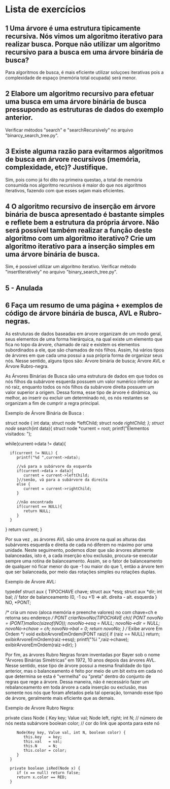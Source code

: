 # Lista de exercícios

## 1 Uma árvore é uma estrutura tipicamente recursiva. Nós vimos um algoritmo iterativo para realizar busca. Porque não utilizar um algoritmo recursivo para a busca em uma árvore binária de busca?
Para algoritmos de busca, é mais eficiente utilizar soluçoes iterativas pois a complexidade de espaço (memória total ocupada)
será menor.

## 2 Elabore um algoritmo recursivo para efetuar uma busca em uma árvore binária de busca pressupondo as estruturas de dados do exemplo anterior.
Verificar métodos "search" e "searchRecursively" no arquivo "binarcy_search_tree.py".

## 3 Existe alguma razão para evitarmos algoritmos de busca em árvore recursivos (memória, complexidade, etc)? Justifique.
Sim, pois como já foi dito na primeira questao, a total de memória consumida nos algoritmo recursivos é maior do que nos algoritmos iterativos, fazendo com que esses sejam mais eficientes.

## 4 O algoritmo recursivo de inserção em árvore binária de busca apresentado é bastante simples e reflete bem a estrutura da própria árvore. Não será possível também realizar a função deste algoritmo com um algoritmo iterativo? Crie um algoritmo iterativo para a inserção simples em uma árvore binária de busca.
Sim, é possivel utilizar um algoritmo iterativo.
Verificar método "insertIteratively" no arquivo "binary_search_tree.py".

## 5 - Anulada

## 6 Faça um resumo de uma página + exemplos de código de árvore binária de busca, AVL e Rubro-negras.
As estruturas de dados baseadas em árvore organizam de um modo geral, seus elementos de uma forma hierárquica, na qual existe um elemento que fica no topo da árvore, chamado de raiz e existem os elementos subordinados a ele, que são chamados de nós filhos. Assim, há vários tipos de árvores em que cada uma possui a sua própria forma de organizar seus nós. Nesse sentido, alguns tipos são: Árvore binária de busca; Árvore AVL e Árvore Rubro-negra.

As Árvores Binárias de Busca são uma estrutura de dados em que todos os nós filhos da subárvore esquerda possuem um valor numérico inferior ao nó raiz, enquanto todos os nós filhos da subárvore direita possuem um valor superior a origem. Dessa forma, esse tipo de árvore é dinâmica, ou melhor, ao inserir ou excluir um determinado nó, os nós restantes se organizam a fim de cumprir a regra principal. 

Exemplo de Árvore Binária de Busca :

struct node {
   int data;
   struct node *leftChild;
   struct node *rightChild;
};
struct node* search(int data){
   struct node *current = root;
   printf("Elementos visitados: ");
	
   while(current->data != data){
	
      if(current != NULL) {
         printf("%d ",current->data);
			
         //vá para a subárvore da esquerda
         if(current->data > data){
            current = current->leftChild;
         }//senão, vá para a subárvore da direita
         else {                
            current = current->rightChild;
         }
			
         //não encontrado
         if(current == NULL){
            return NULL;
         }
      }			
   }
   return current;
}



Por sua vez , as árvores AVL são uma árvore na qual as alturas das subárvores esquerda e direita de cada nó diferem no máximo por uma unidade. Neste seguimento, podemos dizer que são árvores altamente balanceadas, isto é, a cada inserção e/ou exclusão, procura-se executar sempre uma rotina de balanceamento. 
Assim, se o fator de balanceamento de qualquer nó ficar menor do que -1 ou maior do que 1, então a árvore tem que ser balanceada, por meio das rotações simples ou rotações duplas.

Exemplo de Árvore AVL:

typedef struct aux {
	TIPOCHAVE chave;
	struct aux *esq;
	struct aux *dir;
	int bal; // fator de balanceamento (0, -1 ou +1) => alt. direita - alt. esquerda
} NO, *PONT;

/* cria um novo (aloca memória e preenche valores) no com chave=ch e retorna 
       seu endereço */
PONT criarNovoNo(TIPOCHAVE ch){
	PONT novoNo = (PONT)malloc(sizeof(NO));
	novoNo->esq = NULL;
	novoNo->dir = NULL;
	novoNo->chave = ch;
	novoNo->bal = 0;
	return novoNo;
}
/* Exibe arvore Em Ordem         */
void exibirArvoreEmOrdem(PONT raiz){
	if (raiz == NULL) return;
	exibirArvoreEmOrdem(raiz->esq);
	printf("%i ",raiz->chave);
	exibirArvoreEmOrdem(raiz->dir);
}















Por fim, as árvores Rubro Negras foram inventadas por Bayer sob o nome “Árvores Binárias Simétricas” em 1972, 10 anos depois das árvores AVL. Nesse sentido, esse tipo de árvore possui a mesma finalidade do tipo anterior, mas o balanceamento é feito por meio de um bit extra em cada nó que determina se esta é "vermelha" ou "preta" dentro do conjunto de regras que rege a árvore. 
Dessa maneira, não é necessário fazer um rebalanceamento em toda árvore a cada inserção ou exclusão, mas somente nos nós que foram afetados pela tal operação, tornando esse tipo de árvore, geralmente mais eficiente que as demais. 

Exemplo de Árvore Rubro Negra:

private class Node {
         Key     key;
         Value   val;
         Node    left, right;
         int     N;             // número de nós nesta subárvore
         boolean color;         // cor do link que aponta para este nó
   
         Node(Key key, Value val, int N, boolean color) {
            this.key   = key;
            this.val   = val;
            this.N     = N;
            this.color = color;
         }
      }

      private boolean isRed(Node x) {
         if (x == null) return false;
         return x.color == RED;
      } 

